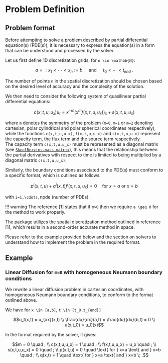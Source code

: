 # Problem Definition

## Problem format

Before attempting to solve a problem described by partial differential equation(s) (PDE(s)), it is necessary to express the equation(s)
in a form that can be understood and processed by the solver.

Let us first define 1D discretization grids, for ``n \in \mathbb{N}``:
```math
a =: x_1 < \cdots < x_n := b \quad \text{ and } \quad t_0 < \cdots < t_{end} \; .
```

The number of points ``n`` in the spatial discretization should be chosen based on the desired level of accuracy and the complexity of the solution.

We then need to consider the following system of quasilinear partial differential equations:
```math
c(x,t,u,u_x)u_t = x^{-m}(x^m f(x,t,u,u_x))_x + s(x,t,u,u_x)
```
where ``m`` denotes the symmetry of the problem (``m=0``, ``m=1`` or ``m=2`` denoting cartesian, polar cylindrical and polar spherical coordinates respectively), while the functions ``c(x,t,u,u_x)``, ``f(x,t,u,u_x)`` and ``s(x,t,u,u_x)`` represent the capacity term, the flux term and the source term respectively.\
The capacity term ``c(x,t,u,u_x)`` must be represented as a diagonal matrix (see [`SkeelBerzins.mass_matrix`](@ref)), this means that the relationship between the partial derivatives with respect to time is limited to being multiplied by a diagonal matrix ``c(x,t,u,u_x)``.


Similarly, the boundary conditions associated to the PDE(s) must conform to a specific format, which is outlined as follows:
```math
p^i(x,t,u) + q^i(x,t)f^i(x,t,u,u_x) = 0 \quad \text{for } x=a \text{ or } x=b
```
with ``i=1,\cdots,``npde (number of PDEs).

!!! warning
    The reference [1] states that if ``m>0`` then we require ``a \geq 0`` for the method to work properly.

The package utilizes the spatial discretization method outlined in reference [1], which results in a second-order accurate method in space.

Please refer to the example provided below and the section on solvers to understand how to implement the problem in the required format.

## Example

### Linear Diffusion for ``m=0`` with homogeneous Neumann boundary conditions

We rewrite a linear diffusion problem in cartesian coordinates, with homogeneous Neumann boundary conditions, to conform to the format outlined above.

We have for ``x \in [a,b]``, ``t \in [t_0,t_{end}]``
```math
u_t(x,t) = u_{xx}(x,t) \\
\frac{du}{dx}(a,t) = \frac{du}{dx}(b,t) = 0 \\
u(x,t_0) = u_0(x)
```

In the format required by the solver, it gives:
```math
m = 0 \quad ; \\
c(x,t,u,u_x) = 1 \quad ; \\
f(x,t,u,u_x) = u_x \quad ; \\
s(x,t,u,u_x) = 0 \quad ; \\
p(x,t,u) = 0 \quad \text{ for } x=a \text{ and } x=b \quad ; \\
q(x,t) = 1 \quad \text{ for } x=a \text{ and } x=b \; .
```
